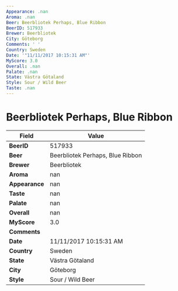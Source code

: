 ```yaml
---
Appearance: .nan
Aroma: .nan
Beer: Beerbliotek Perhaps, Blue Ribbon
BeerID: 517933
Brewer: Beerbliotek
City: Göteborg
Comments: ' '
Country: Sweden
Date: '"11/11/2017 10:15:31 AM"'
MyScore: 3.0
Overall: .nan
Palate: .nan
State: Västra Götaland
Style: Sour / Wild Beer
Taste: .nan
---
```


# Beerbliotek Perhaps, Blue Ribbon

| Field         | Value |
|---------------|-------|
| **BeerID** | 517933 |
| **Beer** | Beerbliotek Perhaps, Blue Ribbon |
| **Brewer** | Beerbliotek |
| **Aroma** | nan |
| **Appearance** | nan |
| **Taste** | nan |
| **Palate** | nan |
| **Overall** | nan |
| **MyScore** | 3.0 |
| **Comments** |   |
| **Date** | 11/11/2017 10:15:31 AM |
| **Country** | Sweden |
| **State** | Västra Götaland |
| **City** | Göteborg |
| **Style** | Sour / Wild Beer |
